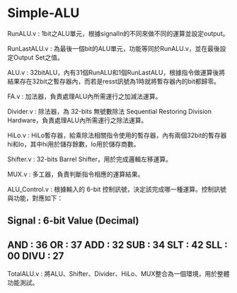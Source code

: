 # Simple-ALU

 RunALU.v : 1bit之ALU單元，根據signalIn的不同來做不同的運算並設定output。

 RunLastALU.v : 為最後一個bit的ALU單元，功能等同於RunALU.v，並在最後設定Output Set之值。

 ALU.v : 32bitALU，內有31個RunALU和1個RunLastALU，根據指令做運算後將結果存在32bit之暫存器內，而若是resst訊號為1時就將暫存器內的bit都歸零。

 FA.v : 加法器，負責處理ALU內所需運行之加減法運算。

 Divider.v : 除法器，為 32-bits 無號數除法 Sequential Restoring Division Hardware，負責處理ALU內所需運行之除法運算。

 HiLo.v : HiLo暫存器，給乘除法相關指令使用的暫存器，內有兩個32bit的暫存器hi和lo，其中hi用於儲存餘數，lo用於儲存商數。

 Shifter.v : 32-bits Barrel Shifter，用於完成邏輯左移運算。

 MUX.v : 多工器，負責判斷指令相應的運算結果。

 ALU_Control.v : 根據輸入的 6-bit 控制訊號，決定該完成哪一種運算。控制訊號與功能，對應如下：

 Signal : 6-bit Value (Decimal)
 --------------------------
 AND : 36
 OR : 37
 ADD : 32
 SUB : 34
 SLT : 42
 SLL : 00
 DIVU : 27
 --------------------------
 
 TotalALU.v : 將ALU、Shifter、Divider、HiLo、MUX整合為一個環境，用於整體功能測試。


